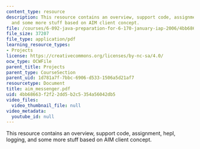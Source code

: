 ```yaml
---
content_type: resource
description: This resource contains an overview, support code, assignment, hepl, logging,
  and some more stuff based on AIM client concept.
file: /courses/6-092-java-preparation-for-6-170-january-iap-2006/4bb68663f2f22dd5b2c5354a56042db5_aim_messenger.pdf
file_size: 37207
file_type: application/pdf
learning_resource_types:
- Projects
license: https://creativecommons.org/licenses/by-nc-sa/4.0/
ocw_type: OCWFile
parent_title: Projects
parent_type: CourseSection
parent_uid: 1d781a7f-7bbc-6906-d533-1506a5d21af7
resourcetype: Document
title: aim_messenger.pdf
uid: 4bb68663-f2f2-2dd5-b2c5-354a56042db5
video_files:
  video_thumbnail_file: null
video_metadata:
  youtube_id: null
---
```

This resource contains an overview, support code, assignment, hepl, logging, and some more stuff based on AIM client concept.